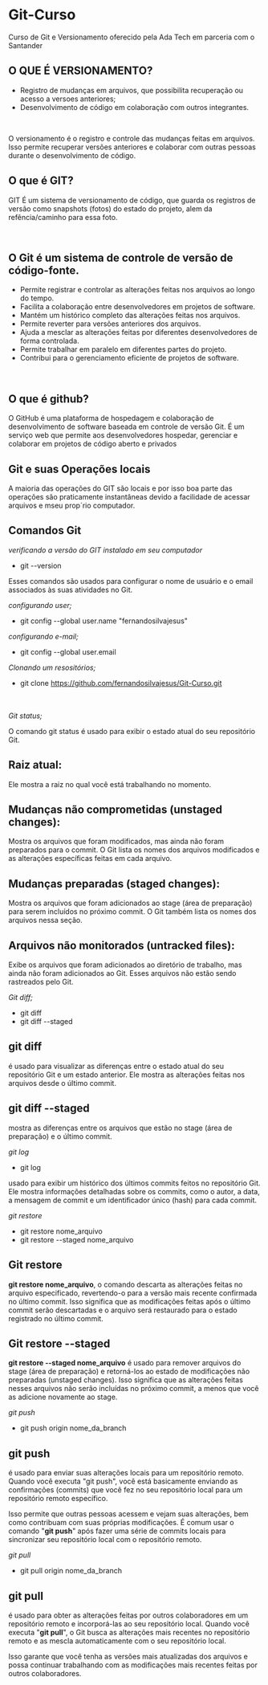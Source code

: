 # Git-Curso
Curso de Git e Versionamento oferecido pela Ada Tech em parceria com o Santander



## O QUE É VERSIONAMENTO?

- Registro de mudanças em arquivos, que possibilita recuperação ou acesso a versoes anteriores;
- Desenvolvimento de código em colaboração com outros integrantes.
<br>

O versionamento é o registro e controle das mudanças feitas em arquivos. Isso permite 
recuperar versões anteriores e colaborar com outras pessoas durante o desenvolvimento de código.

## O que é GIT?
GIT É um sistema de versionamento de código, que guarda os registros
de versão como snapshots (fotos) do estado do projeto, alem da refência/caminho para essa foto.

<br>

## O Git é um sistema de controle de versão de código-fonte.
* Permite registrar e controlar as alterações feitas nos arquivos ao longo do tempo.
* Facilita a colaboração entre desenvolvedores em projetos de software.
* Mantém um histórico completo das alterações feitas nos arquivos.
* Permite reverter para versões anteriores dos arquivos.
* Ajuda a mesclar as alterações feitas por diferentes desenvolvedores de forma controlada.
* Permite trabalhar em paralelo em diferentes partes do projeto.
* Contribui para o gerenciamento eficiente de projetos de software.

<br>

## O que é github?

O GitHub é uma plataforma de hospedagem e colaboração de desenvolvimento de software baseada em controle de versão Git. É um serviço web que permite aos desenvolvedores hospedar, gerenciar e colaborar em projetos de código aberto e privados

## Git e suas Operações locais

A maioria das operações do GIT são locais e por isso boa parte das operações são praticamente
instantâneas devido a facilidade de acessar arquivos e mseu prop´rio computador.


## Comandos Git

*verificando a versão do GIT instalado em seu computador*
- git --version

Esses comandos são usados para configurar o nome de usuário e o email associados às suas atividades no Git.


*configurando user;*
- git config --global user.name "fernandosilvajesus"

*configurando e-mail;*
- git config --global user.email

*Clonando um resositórios;*
- git clone  https://github.com/fernandosilvajesus/Git-Curso.git



<br><br>
*Git status;* <br>

O comando git status é usado para exibir o estado atual do seu repositório Git. 

## Raiz atual:
Ele mostra a raiz no qual você está trabalhando no momento.

## Mudanças não comprometidas (unstaged changes):

 Mostra os arquivos que foram modificados, mas ainda não foram preparados para o commit. O Git lista os nomes dos arquivos modificados e as alterações específicas feitas em cada arquivo.

## Mudanças preparadas (staged changes): 
Mostra os arquivos que foram adicionados ao stage (área de preparação) para serem incluídos no próximo commit. O Git também lista os nomes dos arquivos nessa seção.
<p>

## Arquivos não monitorados (untracked files): 

Exibe os arquivos que foram adicionados ao diretório de trabalho, mas ainda não foram adicionados ao Git. Esses arquivos não estão sendo rastreados pelo Git.

</p>

*Git diff;* <br>
- git diff
- git diff --staged

## git diff
 é usado para visualizar as diferenças entre o estado atual do seu repositório Git e um estado anterior. Ele mostra as alterações feitas nos arquivos desde o último commit.
<br>

## git diff --staged
 mostra as diferenças entre os arquivos que estão no stage (área de preparação) e o último commit. 

 *git log*
 - git log

  usado para exibir um histórico dos últimos commits feitos no repositório Git. Ele mostra informações detalhadas sobre os commits, como o autor, a data, a mensagem de commit e um identificador único (hash) para cada commit.

  

*git restore*
- git restore nome_arquivo
- git restore  --staged nome_arquivo

## Git restore
**git restore nome_arquivo**, o comando descarta as alterações feitas no arquivo especificado, revertendo-o para a versão mais recente confirmada no último commit. Isso significa que as modificações feitas após o último commit serão descartadas e o arquivo será restaurado para o estado registrado no último commit.

## Git restore --staged

**git restore --staged nome_arquivo** é usado para remover arquivos do stage (área de preparação) e retorná-los ao estado de modificações não preparadas (unstaged changes). Isso significa que as alterações feitas nesses arquivos não serão incluídas no próximo commit, a menos que você as adicione novamente ao stage.

*git push*
- git push origin nome_da_branch

## git push
é usado para enviar suas alterações locais para um repositório remoto. Quando você executa "git push", você está basicamente enviando as confirmações (commits) que você fez no seu repositório local para um repositório remoto específico.

 Isso permite que outras pessoas acessem e vejam suas alterações, bem como contribuam com suas próprias modificações. É comum usar o comando "**git push**" após fazer uma série de commits locais para sincronizar seu repositório local com o repositório remoto.



*git pull*
- git pull origin nome_da_branch

 ## git pull
  é usado para obter as alterações feitas por outros colaboradores em um repositório remoto e incorporá-las ao seu repositório local. Quando você executa "**git pull**", o Git busca as alterações mais recentes no repositório remoto e as mescla automaticamente com o seu repositório local. 
  
  Isso garante que você tenha as versões mais atualizadas dos arquivos e possa continuar trabalhando com as modificações mais recentes feitas por outros colaboradores.